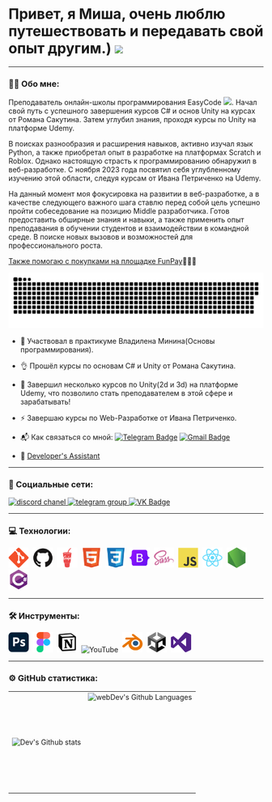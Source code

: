 
# Привет, я Миша, очень люблю путешествовать и передавать свой опыт другим.) <a href="https://visitorbadge.io/status?path=https%3A%2F%2Fgithub.com%2FZeRcooI%2FZeRcooI%2Fedit%2Fmain%2FREADME.md"><img src="https://api.visitorbadge.io/api/visitors?path=https%3A%2F%2Fgithub.com%2FZeRcooI%2FZeRcooI%2Fedit%2Fmain%2FREADME.md&label=visitors&labelColor=%2337d67a&countColor=%232ccce4&style=flat&labelStyle=lower" /></a>

---

### :man_technologist: Обо мне: 
 
Преподаватель онлайн-школы программирования EasyCode <img src="https://media.giphy.com/media/WUlplcMpOCEmTGBtBW/giphy.gif" width="30px">. Начал свой путь с успешного завершения курсов C# и основ Unity на курсах от Романа Сакутина. Затем углубил знания, проходя курсы по Unity на платформе Udemy.

В поисках разнообразия и расширения навыков, активно изучал язык Python, а также приобретал опыт в разработке на платформах Scratch и Roblox. Однако настоящую страсть к программированию обнаружил в веб-разработке. С ноября 2023 года посвятил себя углубленному изучению этой области, следуя курсам от Ивана Петриченко на Udemy.

На данный момент моя фокусировка на развитии в веб-разработке, а в качестве следующего важного шага ставлю перед собой цель успешно пройти собеседование на позицию Middle разработчика. Готов предоставить обширные знания и навыки, а также применить опыт преподавания в обучении студентов и взаимодействии в командной среде. В поиске новых вызовов и возможностей для профессионального роста.

[Также помогаю с покупками на площадке FunPay](https://funpay.com/users/5391154/)💎💎💎

<p align="center">
 <img width="600" src="assets/github-snake.svg" alt="snake"/>
</p>

- 🔭 Участвовал в практикуме Владилена Минина(Основы программирования).
  
- 👌 Прошёл курсы по основам C# и Unity от Романа Сакутина.

- 🌱 Завершил несколько курсов по Unity(2d и 3d) на платформе Udemy, что позволило стать преподавателем в этой сфере и зарабатывать!

- ⚡ Завершаю курсы по Web-Разработке от Ивана Петриченко.

- 📬️ Как связаться со мной: [![Telegram Badge](https://img.shields.io/badge/-ZeRcooI-blue?style=flat&logo=Telegram&logoColor=white)](https://t.me/ZeRcooI) [![Gmail Badge](https://img.shields.io/badge/-Gmail-red?style=flat&logo=Gmail&logoColor=white)](mailto:mihanpan1996@gmail.com)

- 👑 [Developer's Assistant](https://github.com/ZeRcooI/Developers-Assistant)

---

### 🤝 Социальные сети:

  <div id="badges">
    <a href="https://discord.gg/kbVCaHUs" target="_blank">
      <img src="https://github.com/ZeRcooI/ZeRcooI/assets/94679102/ee08be0d-ceb6-412c-8087-f70adf12710d" width="40" height="40" alt="discord chanel" />
    </a>
    <a href="https://t.me/ZeRcooI" target="_blank">
      <img src="https://cdn-icons-png.flaticon.com/512/2111/2111646.png" width="40" height="40" alt="telegram group" />
    </a>
    <a href="https://vk.com/jiackuhaho4b" target="_blank">
      <img src="https://cdn-icons-png.flaticon.com/512/145/145813.png" width="40" height="40" alt="VK Badge"/>
    </a>
  </div>

---

### 💻 Технологии:

<div>
  <img src="https://github.com/devicons/devicon/blob/master/icons/git/git-original.svg" title="git" alt="git" width="40" height="40"/>&nbsp
  <img src="https://github.com/devicons/devicon/blob/master/icons/github/github-original.svg" title="github" alt="github" width="40" height="40"/>&nbsp
  <img src="https://github.com/devicons/devicon/blob/master/icons/gulp/gulp-plain.svg" title="gulp" alt="gulp" width="40" height="40"/>&nbsp
  <img src="https://github.com/devicons/devicon/blob/master/icons/html5/html5-original.svg" title="html5" alt="html5" width="40" height="40"/>&nbsp
  <img src="https://github.com/devicons/devicon/blob/master/icons/css3/css3-original.svg" title="css" alt="css" width="40" height="40"/>&nbsp
  <img src="https://github.com/devicons/devicon/blob/master/icons/bootstrap/bootstrap-original.svg" title="bootstrap" alt="bootstrap" width="40" height="40"/>&nbsp
  <img src="https://github.com/devicons/devicon/blob/master/icons/sass/sass-original.svg" title="sass" alt="sass" width="40" height="40"/>&nbsp
  <img src="https://github.com/devicons/devicon/blob/master/icons/javascript/javascript-original.svg" title="javascript" alt="javascript" width="40" height="40"/>&nbsp
  <img src="https://github.com/devicons/devicon/blob/master/icons/react/react-original.svg" title="reactjs" alt="reactjs" width="40" height="40"/>&nbsp
  <img src="https://github.com/devicons/devicon/blob/master/icons/nodejs/nodejs-original.svg" title="nodejs" alt="nodejs" width="40" height="40"/>&nbsp
  <img src="https://github.com/devicons/devicon/blob/master/icons/csharp/csharp-original.svg" title="C#" alt="C#" width="40" height="40"/>&nbsp;
  <!-- <img src="https://github.com/devicons/devicon/blob/master/icons/express/express-original.svg" title="express" alt="express" width="40" height="40"/>&nbsp -->
  <!-- <img src="https://github.com/devicons/devicon/blob/master/icons/mongodb/mongodb-original.svg" title="mongodb" alt="mongodb" width="40" height="40"/>&nbsp -->
  <!-- <img src="https://github.com/devicons/devicon/blob/master/icons/sass/sass-original.svg" title="sass/scss" alt="sass/scss" width="40" height="40"/>&nbsp; -->
  <!-- <img src="https://github.com/devicons/devicon/blob/master/icons/webpack/webpack-original.svg" title="webpack" alt="webpack" width="40" height="40"/>&nbsp; -->
  <!-- <img src="https://github.com/devicons/devicon/blob/master/icons/redux/redux-original.svg" title="redux" alt="redux" width="40" height="40"/>&nbsp; -->
</div>

---

### 🛠 Инструменты:

<div>
  <img src="https://github.com/devicons/devicon/blob/master/icons/photoshop/photoshop-plain.svg" title="photoshop" alt="photoshop" width="40" height="40"/>&nbsp;
  <img src="https://github.com/devicons/devicon/blob/master/icons/figma/figma-original.svg" title="figma" alt="figma" width="40" height="40"/>&nbsp;
  <img src="https://github.com/devicons/devicon/blob/master/icons/notion/notion-original.svg" title="notion" alt="notion" width="40" height="40"/>&nbsp;
  <img src="https://upload.wikimedia.org/wikipedia/commons/9/9e/YouTube_Logo_%282013-2017%29.svg" title="YouTube" alt="YouTube" width="40" height="40"/>&nbsp;
  <img src="https://github.com/devicons/devicon/blob/master/icons/blender/blender-original.svg" title="blender" alt="blender" width="40" height="40"/>&nbsp;
  <img src="https://github.com/devicons/devicon/blob/master/icons/unity/unity-original.svg" title="unity" alt="unity" width="40" height="40"/>&nbsp;
  <img src="https://github.com/devicons/devicon/blob/master/icons/visualstudio/visualstudio-plain.svg" title="raspberrypi" alt="raspberrypi" width="40" height="40"/>&nbsp;
<!--   <img src="https://github.com/devicons/devicon/blob/master/icons/canva/canva-original.svg" title="canva" alt="canva" width="40" height="40"/>&nbsp; -->
<!--   <img src="https://upload.wikimedia.org/wikipedia/commons/9/90/DaVinci_Resolve_17_logo.svg" title="DaVinci Resolve" alt="DaVinci Resolve" width="40" height="40"/>&nbsp; -->
</div>

---

<!-- ### 💻 Пройденные курсы:

| Курсы                                                           | Дата              |
| ----------------------------------------------------------------| :---------------: |
| netology.ru/Старт в программировании                            | 02/2022 - 03/2022 |
| stepik.org/Основы программирования на C. Задачи.                | 02/2022 - 03/2022 |
| netology.ru/Основы верстки сайта                                | 02/2022 - 03/2022 |
| netology.ru/Первые шаги в JavaScript: создаём сайт и приложение | 02/2022 - 03/2022 |
| stepik.org/Веб-разработка для начинающих: HTML и CSS            | 02/2022 - 03/2022 |
| stepik.org/JavaScript для начинающих                            | 01/2023 - 01/2023 |
| stepik.org/Web-технологии: начальный уровень                    | 01/2023 - 01/2023 |
| practicum.yandex/Факультет Веб разработки                       | 05/2022 - xx/2023 |

--- -->

<!-- ### 💻 Codewars:

![codewars](https://www.codewars.com/users/FilimonovAlexey/badges/large)

--- -->

### ⚙️ GitHub статистика:

<table>
  <tr>
    <td>
      <img align="left" src="http://github-readme-streak-stats.herokuapp.com?user=ZeRcooI&theme=dark&background=000000" alt="Dev's Github stats" />
    </td>
    <td>
      <img height="195px" align="right" alt="webDev's Github Languages" src="https://github-readme-stats-sigma-five.vercel.app/api/top-langs/?username=ZeRcooI&layout=compact&theme=vision-friendly-dark" />
    </td>
  </tr>
</table>
